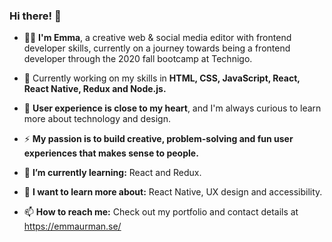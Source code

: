 ### Hi there! 👋

-  👩‍💻 **I'm Emma**, a creative web & social media editor with frontend developer skills, currently on a journey towards being a frontend developer through the 2020 fall bootcamp at Technigo. 

- 🚀 Currently working on my skills in **HTML, CSS, JavaScript, React, React Native, Redux and Node.js.** 

- 💛 **User experience is close to my heart**, and I'm always curious to learn more about technology and design. 

- ⚡️ **My passion is to build creative, problem-solving and fun user experiences that makes sense to people.**

- 🌱 **I’m currently learning:** React and Redux.

- 🎨 **I want to learn more about:** React Native, UX design and accessibility.

- 📫 **How to reach me:** Check out my portfolio and contact details at https://emmaurman.se/
